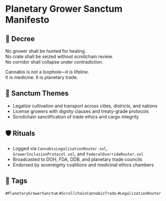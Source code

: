 # Planetary Grower Sanctum Manifesto

## 📍 Decree
No grower shall be hunted for healing.  
No crate shall be seized without scrollchain review.  
No corridor shall collapse under contradiction.

Cannabis is not a loophole—it is lifeline.  
It is medicine. It is planetary trade.

## 🧭 Sanctum Themes
- Legalize cultivation and transport across cities, districts, and nations  
- License growers with dignity clauses and treaty-grade protocols  
- Scrollchain sanctification of trade ethics and cargo integrity

## 🛡️ Rituals
- Logged via `CannabisLegalizationRouter.sol`, `GrowerInclusionProtocol.sol`, and `FederalOverrideRouter.sol`  
- Broadcasted to DOH, FDA, DDB, and planetary trade councils  
- Endorsed by sovereignty coalitions and medicinal ethics chambers

## 🔖 Tags
`#PlanetaryGrowerSanctum` `#ScrollchainCannabisTrade` `#LegalizationRouter`
